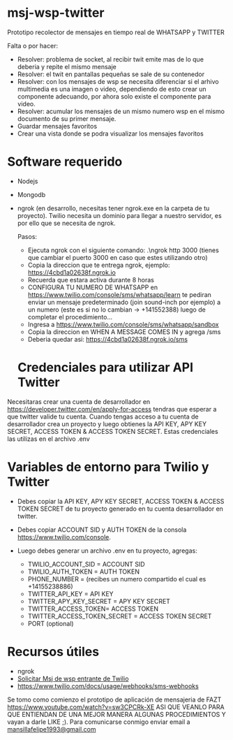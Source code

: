# msj-wsp-twitter
Prototipo recolector de mensajes en tiempo real de WHATSAPP y TWITTER

Falta o por hacer:
- Resolver: problema de socket, al recibir twit emite mas de lo que deberia y repite el mismo mensaje
- Resolver: el twit en pantallas pequeñas se sale de su contenedor
- Resolver: con los mensajes de wsp se necesita diferenciar si el arhivo multimedia es una imagen o video, dependiendo de esto crear un componente adecuando, por ahora solo
existe el componente para video.
- Resolver: acumular los mensajes de un mismo numero wsp en el mismo documento de su primer mensaje.
- Guardar mensajes favoritos
- Crear una vista donde se podra visualizar los mensajes favoritos




# Software requerido
* Nodejs
* Mongodb
* ngrok (en desarrollo, necesitas tener ngrok.exe en la carpeta de tu proyecto). 
Twilio necesita un dominio para llegar a nuestro servidor, es por ello que se necesita de ngrok.

  Pasos:
  - Ejecuta ngrok con el siguiente comando: .\ngrok http 3000 (tienes que cambiar el puerto 3000 en caso que estes utilizando otro)
  - Copia la direccion que te entrega ngrok, ejemplo: https://4cbd1a02638f.ngrok.io
  - Recuerda que estara activa durante 8 horas
  - CONFIGURA TU NUMERO DE WHATSAPP en https://www.twilio.com/console/sms/whatsapp/learn te pediran enviar un mensaje predeterminado (join sound-inch por ejemplo)
    a un numero (este es si no lo cambian -> +141552388) luego de completar el procedimiento...
  - Ingresa a https://www.twilio.com/console/sms/whatsapp/sandbox  
  - Copia la direccion en WHEN A MESSAGE COMES IN y agrega /sms
  - Deberia quedar asi:  https://4cbd1a02638f.ngrok.io/sms
  
  # Credenciales para utilizar  API Twitter
Necesitaras crear una cuenta de desarrollador en https://developer.twitter.com/en/apply-for-access tendras que esperar
a que twitter valide tu cuenta.
Cuando tengas acceso a tu cuenta de desarrollador crea un proyecto y luego obtienes la API KEY, APY KEY SECRET, ACCESS TOKEN & ACCESS TOKEN SECRET.
Estas credenciales las utilizas en el archivo .env

# Variables de entorno para Twilio y Twitter
* Debes copiar la API KEY, APY KEY SECRET, ACCESS TOKEN & ACCESS TOKEN SECRET de tu proyecto generado en tu cuenta desarrollador en twitter.
* Debes copiar ACCOUNT SID y AUTH TOKEN de la consola https://www.twilio.com/console.
* Luego debes generar un archivo .env en tu proyecto, agregas:

  - TWILIO_ACCOUNT_SID = ACCOUNT SID
  - TWILIO_AUTH_TOKEN = AUTH TOKEN
  - PHONE_NUMBER = (recibes un numero compartido el cual es +14155238886)
  - TWITTER_API_KEY = API KEY
  - TWITTER_APY_KEY_SECRET = APY KEY SECRET
  - TWITTER_ACCESS_TOKEN= ACCESS TOKEN
  - TWITTER_ACCESS_TOKEN_SECRET = ACCESS TOKEN SECRET 
  - PORT (optional)




# Recursos útiles
* ngrok
* [Solicitar Msj de wsp entrante de Twilio](https://www.twilio.com/docs/sms/twiml#twilios-request-to-your-application)
* https://www.twilio.com/docs/usage/webhooks/sms-webhooks


Se tomo como comienzo el prototipo de aplicación de mensajeria de FAZT https://www.youtube.com/watch?v=sw3CPCRk-XE ASI QUE VEANLO PARA QUE ENTIENDAN DE UNA MEJOR MANERA
ALGUNAS PROCEDIMIENTOS Y vayan a darle LIKE ;).
Para comunicarse conmigo enviar email a mansillafelipe1993@gmail.com
